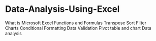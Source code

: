 # Data-Analysis-Using-Excel

What is Microsoft Excel
Functions and Formulas
Transpose
Sort
Filter
Charts
Conditional Formatting
Data Validation
Pivot table and chart
Data analysis



